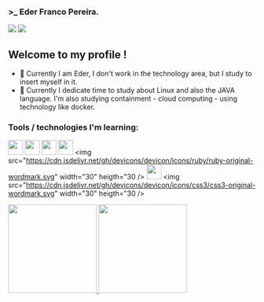 ### >_  Eder Franco Pereira.

<div>
  <a href ="mailto:eder.frater@gmail.com"><img src="https://img.shields.io/badge/Gmail-D14836?style=for-the-badge&logo=gmail&logoColor=white" target="_blank"></a>
  <a href="https://www.linkedin.com/in/eder-franco-pereira-7841b2229/" target="_blank"><img src="https://img.shields.io/badge/-LinkedIn-%230077B5?style=for-the-badge&logo=linkedin&logoColor=white" target="_blank"></a>   

</div>

## Welcome to my profile ! 

- 🔭 Currently I am Eder, I don't work in the technology area, but I study to insert myself in it.
- 🌱 Currently I dedicate time to study about Linux and also the JAVA language. I'm also studying containment - cloud computing - using technology like docker.

### Tools / technologies I'm learning:

<img src="https://cdn.jsdelivr.net/gh/devicons/devicon/icons/bash/bash-original.svg" width="30" height="30"/>  <img src="https://cdn.jsdelivr.net/gh/devicons/devicon/icons/linux/linux-plain.svg" width="30" height="30"/> <img src="https://cdn.jsdelivr.net/gh/devicons/devicon/icons/git/git-original-wordmark.svg" width="30" height="30"/> <img src="https://cdn.jsdelivr.net/gh/devicons/devicon/icons/javascript/javascript-original.svg" width="30" height="30"/> <img src="https://cdn.jsdelivr.net/gh/devicons/devicon/icons/ruby/ruby-original-wordmark.svg" width="30" heigth="30 /> <img src="https://cdn.jsdelivr.net/gh/devicons/devicon/icons/html5/html5-original-wordmark.svg" width="30" heigth="30" /> <img src="https://cdn.jsdelivr.net/gh/devicons/devicon/icons/css3/css3-original-wordmark.svg" width="30" heigth="30 />
          
          
<div>
<a href="https://github.com/edfrater">
<img height="180em" src="https://github-readme-stats.vercel.app/api/top-langs/?username=edfrater&layout=compact&langs_count=7&theme=tokyonight"/>
<img height="180em" src="https://github-readme-stats.vercel.app/api?username=edfrater&show_icons=true&theme=tokyonight&include_all_commits=true&count_private=true"/>
</div>




